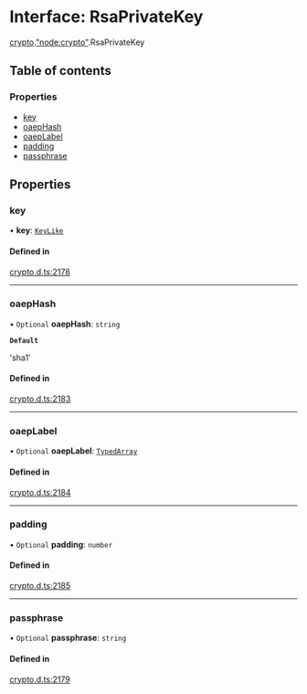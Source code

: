 # Interface: RsaPrivateKey

[crypto](../modules/crypto.md).["node:crypto"](../modules/crypto._node_crypto_.md).RsaPrivateKey

## Table of contents

### Properties

- [key](crypto._node_crypto_.RsaPrivateKey.md#key)
- [oaepHash](crypto._node_crypto_.RsaPrivateKey.md#oaephash)
- [oaepLabel](crypto._node_crypto_.RsaPrivateKey.md#oaeplabel)
- [padding](crypto._node_crypto_.RsaPrivateKey.md#padding)
- [passphrase](crypto._node_crypto_.RsaPrivateKey.md#passphrase)

## Properties

### key

• **key**: [`KeyLike`](../modules/crypto._crypto_.md#keylike)

#### Defined in

[crypto.d.ts:2178](https://github.com/goodcodedev/bun-types/blob/8bd1b3a/crypto.d.ts#L2178)

___

### oaepHash

• `Optional` **oaepHash**: `string`

**`Default`**

'sha1'

#### Defined in

[crypto.d.ts:2183](https://github.com/goodcodedev/bun-types/blob/8bd1b3a/crypto.d.ts#L2183)

___

### oaepLabel

• `Optional` **oaepLabel**: [`TypedArray`](../modules/bun.md#typedarray)

#### Defined in

[crypto.d.ts:2184](https://github.com/goodcodedev/bun-types/blob/8bd1b3a/crypto.d.ts#L2184)

___

### padding

• `Optional` **padding**: `number`

#### Defined in

[crypto.d.ts:2185](https://github.com/goodcodedev/bun-types/blob/8bd1b3a/crypto.d.ts#L2185)

___

### passphrase

• `Optional` **passphrase**: `string`

#### Defined in

[crypto.d.ts:2179](https://github.com/goodcodedev/bun-types/blob/8bd1b3a/crypto.d.ts#L2179)
